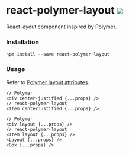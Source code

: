 # react-polymer-layout [![](https://travis-ci.org/wizawu/react-polymer-layout.svg)](https://travis-ci.org/wizawu/react-polymer-layout)

React layout component inspired by Polymer.

### Installation

```
npm install --save react-polymer-layout
```

### Usage

Refer to [Polymer layout attributes](https://www.polymer-project.org/0.5/docs/polymer/layout-attrs.html).

```
// Polymer
<div center-justified {...props} />
// react-polymer-layout
<Item centerJustified {...props} />

// Polymer
<div layout {...props} />
// react-polymer-layout
<Item layout {...props} />
<Layout {...props} />
<Box {...props} />
```
